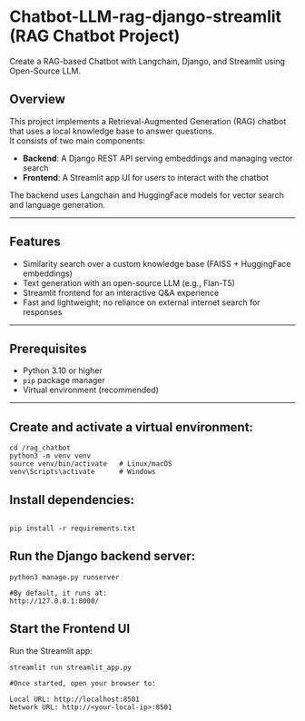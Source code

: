 # Chatbot-LLM-rag-django-streamlit (RAG Chatbot Project)
Create a RAG-based Chatbot with Langchain, Django, and Streamlit using Open-Source LLM.

## Overview
This project implements a Retrieval-Augmented Generation (RAG) chatbot that uses a local knowledge base to answer questions.  
It consists of two main components:
- **Backend**: A Django REST API serving embeddings and managing vector search
- **Frontend**: A Streamlit app UI for users to interact with the chatbot

The backend uses Langchain and HuggingFace models for vector search and language generation.

---

## Features
- Similarity search over a custom knowledge base (FAISS + HuggingFace embeddings)
- Text generation with an open-source LLM (e.g., Flan-T5)
- Streamlit frontend for an interactive Q&A experience
- Fast and lightweight; no reliance on external internet search for responses

---

## Prerequisites

- Python 3.10 or higher
- `pip` package manager
- Virtual environment (recommended)

---

## Create and activate a virtual environment:

```
cd /rag_chatbot
python3 -m venv venv
source venv/bin/activate   # Linux/macOS
venv\Scripts\activate      # Windows
```

## Install dependencies:

```

pip install -r requirements.txt
```

## Run the Django backend server:

```
python3 manage.py runserver

#By default, it runs at:
http://127.0.0.1:8000/

```

## Start the Frontend UI
Run the Streamlit app:
```
streamlit run streamlit_app.py

#Once started, open your browser to:

Local URL: http://localhost:8501
Network URL: http://<your-local-ip>:8501
```

